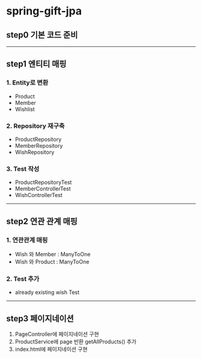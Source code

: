# spring-gift-jpa

## step0 기본 코드 준비

<hr>

## step1 엔티티 매핑

### 1. Entity로 변환
- Product
- Member
- Wishlist

### 2. Repository 재구축
- ProductRepository
- MemberRepository
- WishRepository

### 3. Test 작성

- ProductRepositoryTest
- MemberControllerTest
- WishControllerTest

<hr>

## step2 연관 관계 매핑

### 1. 연관관계 매핑

- Wish 와 Member : ManyToOne
- Wish 와 Product : ManyToOne

### 2. Test 추가
- already existing wish Test

<hr>

## step3 페이지네이션
1. PageController에 페이지네이션 구현
2. ProductService에 page 반환 getAllProducts() 추가
3. index.html에 페이지네이션 구현
